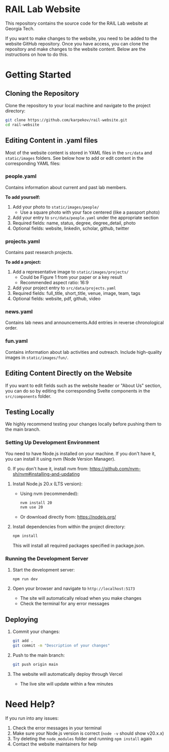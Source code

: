 # RAIL Lab Website

This repository contains the source code for the RAIL Lab website at Georgia Tech.

If you want to make changes to the website, you need to be added to the website GitHub repository. Once you have access, you can clone the repository and make changes to the website content. Below are the instructions on how to do this.

# Getting Started

## Cloning the Repository

Clone the repository to your local machine and navigate to the project directory:

``` bash
git clone https://github.com/karpekov/rail-website.git
cd rail-website
```

## Editing Content in .yaml files

Most of the website content is stored in YAML files in the `src/data` and `static/images` folders. See below how to add or edit content in the corresponding YAML files:

### people.yaml
Contains information about current and past lab members.

**To add yourself:**
  1. Add your photo to `static/images/people/`
     - Use a square photo with your face centered (like a passport photo)
  2. Add your entry to `src/data/people.yaml` under the appropriate section
  3. Required fields: name, status, degree, degree_detail, photo
  4. Optional fields: website, linkedin, scholar, github, twitter

### projects.yaml
Contains past research projects.

**To add a project:**
  1. Add a representative image to `static/images/projects/`
     - Could be Figure 1 from your paper or a key result
     - Recommended aspect ratio: 16:9
  2. Add your project entry to `src/data/projects.yaml`
  3. Required fields: full_title, short_title, venue, image, team, tags
  4. Optional fields: website, pdf, github, video

### news.yaml
Contains lab news and announcements.Add entries in reverse chronological order.

### fun.yaml
Contains information about lab activities and outreach. Include high-quality images in `static/images/fun/`.

## Editing Content Directly on the Website

If you want to edit fields such as the website header or "About Us" section, you can do so by editing the corresponding Svelte components in the `src/components` folder.

## Testing Locally

We highly recommend testing your changes locally before pushing them to the main branch.

### Setting Up Development Environment

You need to have Node.js installed on your machine. If you don't have it, you can install it using nvm (Node Version Manager).

0. If you don't have it, install nvm from: https://github.com/nvm-sh/nvm#installing-and-updating
1. Install Node.js 20.x (LTS version):
   - Using nvm (recommended):
     ```bash
     nvm install 20
     nvm use 20
     ```
   - Or download directly from: https://nodejs.org/

2. Install dependencies from within the project directory:
   ```bash
   npm install
   ```
   This will install all required packages specified in package.json.

### Running the Development Server

1. Start the development server:
   ```bash
   npm run dev
   ```

2. Open your browser and navigate to `http://localhost:5173`
   - The site will automatically reload when you make changes
   - Check the terminal for any error messages

## Deploying

1. Commit your changes:
   ```bash
   git add .
   git commit -m "Description of your changes"
   ```

2. Push to the main branch:
   ```bash
   git push origin main
   ```

3. The website will automatically deploy through Vercel
   - The live site will update within a few minutes

# Need Help?

If you run into any issues:
1. Check the error messages in your terminal
2. Make sure your Node.js version is correct (`node -v` should show v20.x.x)
3. Try deleting the `node_modules` folder and running `npm install` again
4. Contact the website maintainers for help
